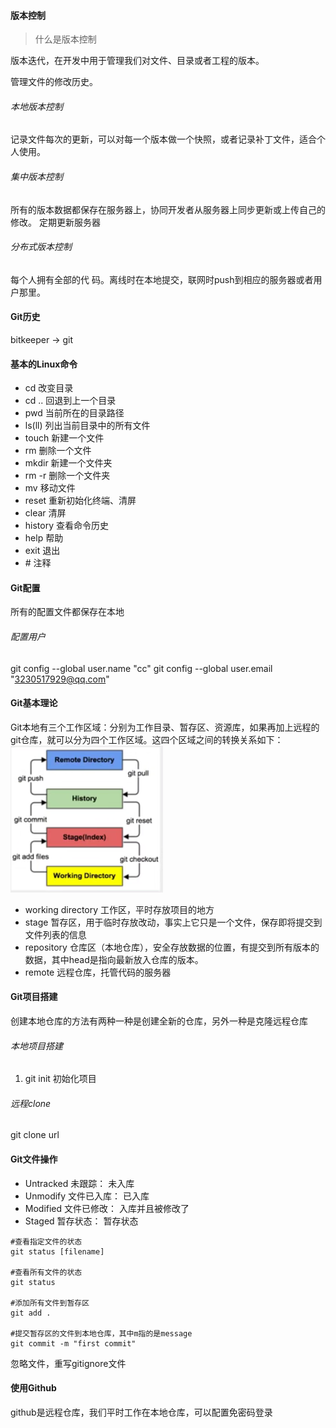 #### 版本控制

>什么是版本控制

版本迭代，在开发中用于管理我们对文件、目录或者工程的版本。

管理文件的修改历史。

###### 本地版本控制
记录文件每次的更新，可以对每一个版本做一个快照，或者记录补丁文件，适合个人使用。

###### 集中版本控制
所有的版本数据都保存在服务器上，协同开发者从服务器上同步更新或上传自己的修改。
定期更新服务器

###### 分布式版本控制
每个人拥有全部的代 码。离线时在本地提交，联网时push到相应的服务器或者用户那里。

#### Git历史
bitkeeper -> git

#### 基本的Linux命令
- cd 改变目录
- cd .. 回退到上一个目录
- pwd 当前所在的目录路径
- ls(ll) 列出当前目录中的所有文件
- touch 新建一个文件
- rm 删除一个文件
- mkdir 新建一个文件夹
- rm -r 删除一个文件夹
- mv 移动文件
- reset 重新初始化终端、清屏
- clear 清屏
- history 查看命令历史
- help 帮助
- exit 退出
- \# 注释

#### Git配置
所有的配置文件都保存在本地
###### 配置用户
git config --global user.name "cc"
git config --global user.email "3230517929@qq.com"

#### Git基本理论
Git本地有三个工作区域：分别为工作目录、暂存区、资源库，如果再加上远程的git仓库，就可以分为四个工作区域。这四个区域之间的转换关系如下：
![四个工作区](four.png)

- working directory 工作区，平时存放项目的地方
- stage 暂存区，用于临时存放改动，事实上它只是一个文件，保存即将提交到文件列表的信息
- repository 仓库区（本地仓库），安全存放数据的位置，有提交到所有版本的数据，其中head是指向最新放入仓库的版本。
- remote 远程仓库，托管代码的服务器

#### Git项目搭建
创建本地仓库的方法有两种一种是创建全新的仓库，另外一种是克隆远程仓库

###### 本地项目搭建
1. git init 初始化项目


###### 远程clone
git clone url

#### Git文件操作
- Untracked 未跟踪： 未入库
- Unmodify 文件已入库： 已入库
- Modified 文件已修改： 入库并且被修改了
- Staged 暂存状态： 暂存状态

```
#查看指定文件的状态
git status [filename]

#查看所有文件的状态
git status

#添加所有文件到暂存区
git add .

#提交暂存区的文件到本地仓库，其中m指的是message
git commit -m "first commit"

```
忽略文件，重写gitignore文件

#### 使用Github
github是远程仓库，我们平时工作在本地仓库，可以配置免密码登录

